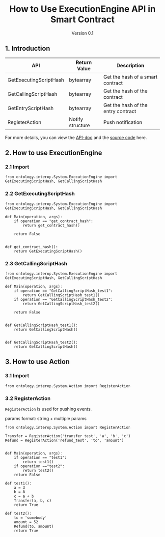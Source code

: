 <h1 align="center">How to Use ExecutionEngine API in Smart Contract</h1>
<p align="center" class="version">Version 0.1</p>

## 1. Introduction

| API                          | Return Value  | Description                                       |
| ---------------------------- | ---- | ---------------------------------------- |
| GetExecutingScriptHash | bytearray | Get the hash of a smart contract  |
|GetCallingScriptHash | bytearray | Get the hash of the contract|
|GetEntryScriptHash | bytearray | Get the hash of the entry contract |
|RegisterAction| Notify structure| Push notification|

For more details, you can view the [API-doc](http://dev-docs.ont.io/#/docs-en/DeveloperGuide/smartcontract/05-sc-api) and the [source code](https://github.com/ontio/ontology-python-compiler) here.

## 2. How to use ExecutionEngine

### 2.1 Import
```
from ontology.interop.System.ExecutionEngine import GetExecutingScriptHash, GetCallingScriptHash
```

### 2.2 GetExecutingScriptHash 

```
from ontology.interop.System.ExecutionEngine import GetExecutingScriptHash, GetCallingScriptHash

def Main(operation, args):
    if operation == "get_contract_hash":
        return get_contract_hash()
    
    return False


def get_contract_hash():
    return GetExecutingScriptHash()
```

### 2.3 GetCallingScriptHash

```
from ontology.interop.System.ExecutionEngine import GetExecutingScriptHash, GetCallingScriptHash

def Main(operation, args):
    if operation == "GetCallingScriptHash_test1":
        return GetCallingScriptHash_test1()
    if operation == "GetCallingScriptHash_test2":
        return GetCallingScriptHash_test2()
    
    return False


def GetCallingScriptHash_test1():
    return GetCallingScriptHash()
    
    
def GetCallingScriptHash_test2():
    return GetCallingScriptHash()
```

## 3. How to use Action

### 3.1 Import
```
from ontology.interop.System.Action import RegisterAction
```

### 3.2 RegisterAction

`RegisterAction` is used for pushing events. 

params format: string + multiple params

```
from ontology.interop.System.Action import RegisterAction

Transfer = RegisterAction('transfer_test', 'a', 'b', 'c')
Refund = RegisterAction('refund_test', 'to', 'amount')


def Main(operation, args):
    if operation == "test1":
        return test1()
    if operation =="test2":
        return test2()
    return False

def test1():
    a = 3
    b = 8
    c = a + b
    Transfer(a, b, c)
    return True

def test2():
    to = 'somebody'
    amount = 52
    Refund(to, amount)
    return True
```


